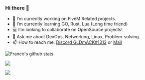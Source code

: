 ### Hi there 👋


- 🔭 I’m currently working on FiveM Related projects.
- 🌱 I’m currently learning GO, Rust, Lua (Long time friend)
- 💻 I’m looking to collaborate on OpenSource projects!
- 💬 Ask me about DevOps, Networking, Linux, Problem-solving.
- 📫 How to reach me: [Discord GLDmACK#1313](https://discord.com/users/313866383844966400) or [Mail](mailto:francosanllehi@gmail.com)

![Franco's github stats](https://github-readme-stats.vercel.app/api?username=DmACKGL)

![](https://komarev.com/ghpvc/?username=DmACKGL&style=flat-square)

![](https://hit.yhype.me/github/profile?user_id=10565361)
